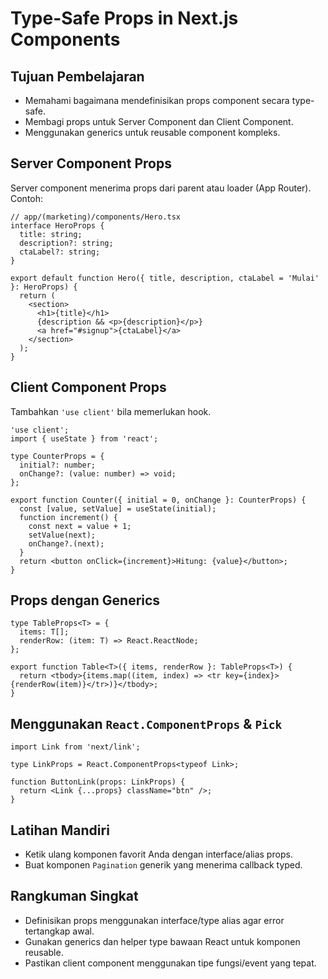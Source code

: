 # Type-Safe Props in Next.js Components

## Tujuan Pembelajaran
- Memahami bagaimana mendefinisikan props component secara type-safe.
- Membagi props untuk Server Component dan Client Component.
- Menggunakan generics untuk reusable component kompleks.

## Server Component Props
Server component menerima props dari parent atau loader (App Router). Contoh:
```tsx
// app/(marketing)/components/Hero.tsx
interface HeroProps {
  title: string;
  description?: string;
  ctaLabel?: string;
}

export default function Hero({ title, description, ctaLabel = 'Mulai' }: HeroProps) {
  return (
    <section>
      <h1>{title}</h1>
      {description && <p>{description}</p>}
      <a href="#signup">{ctaLabel}</a>
    </section>
  );
}
```

## Client Component Props
Tambahkan `'use client'` bila memerlukan hook.
```tsx
'use client';
import { useState } from 'react';

type CounterProps = {
  initial?: number;
  onChange?: (value: number) => void;
};

export function Counter({ initial = 0, onChange }: CounterProps) {
  const [value, setValue] = useState(initial);
  function increment() {
    const next = value + 1;
    setValue(next);
    onChange?.(next);
  }
  return <button onClick={increment}>Hitung: {value}</button>;
}
```

## Props dengan Generics
```tsx
type TableProps<T> = {
  items: T[];
  renderRow: (item: T) => React.ReactNode;
};

export function Table<T>({ items, renderRow }: TableProps<T>) {
  return <tbody>{items.map((item, index) => <tr key={index}>{renderRow(item)}</tr>)}</tbody>;
}
```

## Menggunakan `React.ComponentProps` & `Pick`
```tsx
import Link from 'next/link';

type LinkProps = React.ComponentProps<typeof Link>;

function ButtonLink(props: LinkProps) {
  return <Link {...props} className="btn" />;
}
```

## Latihan Mandiri
- Ketik ulang komponen favorit Anda dengan interface/alias props.
- Buat komponen `Pagination` generik yang menerima callback typed.

## Rangkuman Singkat
- Definisikan props menggunakan interface/type alias agar error tertangkap awal.
- Gunakan generics dan helper type bawaan React untuk komponen reusable.
- Pastikan client component menggunakan tipe fungsi/event yang tepat.
